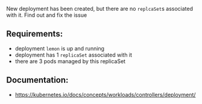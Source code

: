 
New deployment has been created, but there are no `replcaSet`s associated with it. Find out and fix the issue

## Requirements:
- deployment `lemon` is up and running
- deployment has 1 `replicaSet` associated with it
- there are 3 pods managed by this replicaSet

## Documentation:
- https://kubernetes.io/docs/concepts/workloads/controllers/deployment/
